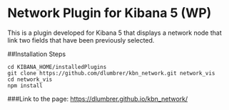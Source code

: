 # Network Plugin for Kibana 5 (WP)

This is a plugin developed for Kibana 5 that displays a network node that link two fields that have been previously selected.

##Installation Steps

```
cd KIBANA_HOME/installedPlugins
git clone https://github.com/dlumbrer/kbn_network.git network_vis
cd network_vis
npm install
```

###Link to the page: https://dlumbrer.github.io/kbn_network/
